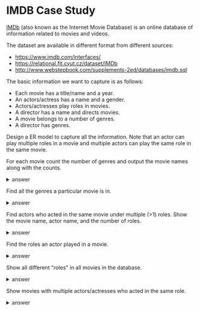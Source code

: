 # IMDB Case Study

[IMDb](https://en.wikipedia.org/wiki/IMDb) (also known as the Internet Movie Database) is an online database of information related to movies and videos.

The dataset are available in different format from different sources:
* https://www.imdb.com/interfaces/
* https://relational.fit.cvut.cz/dataset/IMDb
* http://www.webstepbook.com/supplements-2ed/databases/imdb.sql

The basic information we want to capture is as follows:
* Each movie has a title/name and a year.
* An actors/actress has a name and a gender.
* Actors/actresses play roles in movies.
* A director has a name and directs movies.
* A movie belongs to a number of genres.
* A director has genres.

Design a ER model to capture all the information. Note that an actor can play multiple roles in a movie and multiple actors can play the same role in the same movie.  

For each movie count the number of genres and output the movie names along with the counts.

<details>
<summary>answer</summary>

```sql
SELECT id, name, count(DISTINCT genre)
FROM movies, movies_genres
WHERE id = movie_id
GROUP BY id, name
ORDER BY count(DISTINCT genre) DESC
LIMIT 10;

+--------+----------------------+-----------------------+
| id     | name                 | count(DISTINCT genre) |
+--------+----------------------+-----------------------+
| 122529 | Finaru fuantaj VI    |                    11 |
| 113329 | Final Fantasy VII    |                    10 |
| 349066 | Utopia's Redemption  |                     9 |
| 350189 | Vampire Hunter D     |                     9 |
| 350246 | Vampires, Les        |                     8 |
|  69602 | Conker's Bad Fur Day |                     8 |
| 177327 | King Kong            |                     8 |
| 113331 | Final Fantasy VIII   |                     8 |
| 103180 | Escaflowne (2000/II) |                     8 |
| 212067 | Metoroporisu         |                     8 |
+--------+----------------------+-----------------------+
10 rows in set (7.38 sec)
```
</details>

Find all the genres a particular movie is in.

<details>
<summary>answer</summary>

```sql
SELECT name, genre
FROM movies, movies_genres
WHERE id = movie_id AND id = 122529;

+-------------------+-----------+
| name              | genre     |
+-------------------+-----------+
| Finaru fuantaj VI | Adventure |
| Finaru fuantaj VI | Animation |
| Finaru fuantaj VI | Comedy    |
| Finaru fuantaj VI | Drama     |
| Finaru fuantaj VI | Thriller  |
| Finaru fuantaj VI | Action    |
| Finaru fuantaj VI | Fantasy   |
| Finaru fuantaj VI | Horror    |
| Finaru fuantaj VI | War       |
| Finaru fuantaj VI | Mystery   |
| Finaru fuantaj VI | Sci-Fi    |
+-------------------+-----------+
11 rows in set (0.00 sec)

SELECT name, genre
FROM movies, movies_genres
WHERE id = movie_id AND id = 113329;

+-------------------+-----------+
| name              | genre     |
+-------------------+-----------+
| Final Fantasy VII | Action    |
| Final Fantasy VII | Mystery   |
| Final Fantasy VII | Adventure |
| Final Fantasy VII | Comedy    |
| Final Fantasy VII | Fantasy   |
| Final Fantasy VII | Drama     |
| Final Fantasy VII | Sci-Fi    |
| Final Fantasy VII | Horror    |
| Final Fantasy VII | Thriller  |
| Final Fantasy VII | Animation |
+-------------------+-----------+
10 rows in set (0.00 sec)

SELECT name, genre
FROM movies, movies_genres
WHERE id = movie_id AND id = 349066;

+---------------------+-----------+
| name                | genre     |
+---------------------+-----------+
| Utopia's Redemption | Action    |
| Utopia's Redemption | Family    |
| Utopia's Redemption | Short     |
| Utopia's Redemption | Adventure |
| Utopia's Redemption | Comedy    |
| Utopia's Redemption | Crime     |
| Utopia's Redemption | Drama     |
| Utopia's Redemption | Sci-Fi    |
| Utopia's Redemption | Thriller  |
+---------------------+-----------+
9 rows in set (0.00 sec)
```
</details>

Find actors who acted in the same movie under multiple (>1) roles. Show the movie name, actor name, and the number of roles.

<details>
<summary>answer</summary>

```sql
SELECT actor_id, first_name, last_name, movie_id, name, count(DISTINCT role)
FROM actors, roles, movies
WHERE actors.id = actor_id AND movies.id = movie_id
GROUP BY movie_id, actor_id
HAVING count(DISTINCT role) > 1
ORDER BY count(DISTINCT role) DESC
LIMIT 10;

+----------+------------+-----------+----------+------------------------------+----------------------+
| actor_id | first_name | last_name | movie_id | name                         | count(DISTINCT role) |
+----------+------------+-----------+----------+------------------------------+----------------------+
|    17921 | William H. | Artist    |    20042 | Arena smelykh                |                    8 |
|   426212 | David      | Schurmann |   399153 | "Nero Wolfe Mystery, A"      |                    6 |
|    47312 | Robert     | Bockstael |   399153 | "Nero Wolfe Mystery, A"      |                    6 |
|   475551 | James      | Tolkan    |   399153 | "Nero Wolfe Mystery, A"      |                    6 |
|   641104 | Nicky      | Guadagni  |   399153 | "Nero Wolfe Mystery, A"      |                    5 |
|   712980 | Kari       | Matchett  |   399153 | "Nero Wolfe Mystery, A"      |                    5 |
|   186795 | Richard    | Grupe     |   225804 | Na arene tsirka              |                    5 |
|   326721 | Pierre     | Mondy     |   385003 | "Cordier, juge et flic, Les" |                    4 |
|     6217 | John       | Alderton  |   411330 | "Wodehouse Playhouse"        |                    4 |
|   609183 | Shelley    | Duvall    |   388202 | "Faerie Tale Theatre"        |                    4 |
+----------+------------+-----------+----------+------------------------------+----------------------+
10 rows in set (1 min 15.54 sec)
```
</details>

Find the roles an actor played in a movie.

<details>
<summary>answer</summary>

```sql
SELECT first_name, last_name, name, role
FROM actors, roles, movies
WHERE actors.id = actor_id AND movies.id = movie_id
AND actor_id = 17921 AND movie_id = 20042;

+------------+-----------+---------------+-------------------------------+
| first_name | last_name | name          | role                          |
+------------+-----------+---------------+-------------------------------+
| William H. | Artist    | Arena smelykh | Themselves (cyclist-acrobats) |
| William H. | Artist    | Arena smelykh | Themselves (musical acrobats) |
| William H. | Artist    | Arena smelykh | Themselves (aerialists)       |
| William H. | Artist    | Arena smelykh | Themselves (acrobats)         |
| William H. | Artist    | Arena smelykh | Themselves (trapeze artists)  |
| William H. | Artist    | Arena smelykh | Themselves (jugglers)         |
| William H. | Artist    | Arena smelykh | Themselves (gymnasts)         |
| William H. | Artist    | Arena smelykh | Themselves (dancers-acrobats) |
| William H. | Artist    | Arena smelykh | Themselves (gymnasts)         |
| William H. | Artist    | Arena smelykh | Themselves (acrobats)         |
+------------+-----------+---------------+-------------------------------+
10 rows in set (0.06 sec)

SELECT first_name, last_name, name, role
FROM actors, roles, movies
WHERE actors.id = actor_id AND movies.id = movie_id
AND actor_id = 426212 AND movie_id = 399153;

+------------+-----------+-------------------------+------------------+
| first_name | last_name | name                    | role             |
+------------+-----------+-------------------------+------------------+
| David      | Schurmann | "Nero Wolfe Mystery, A" | Robert Robilotti |
| David      | Schurmann | "Nero Wolfe Mystery, A" | Alfred Kiernan   |
| David      | Schurmann | "Nero Wolfe Mystery, A" | Adrian Evers     |
| David      | Schurmann | "Nero Wolfe Mystery, A" | Miles Haydecker  |
| David      | Schurmann | "Nero Wolfe Mystery, A" | Mr. Thompson     |
| David      | Schurmann | "Nero Wolfe Mystery, A" | Jay Bruckner     |
+------------+-----------+-------------------------+------------------+
6 rows in set (0.03 sec)
```
</details>

Show all different "roles" in all movies in the database.

<details>
<summary>answer</summary>

```sql
SELECT DISTINCT role
FROM roles;

+----------------------------------------+
| role                                   |
+----------------------------------------+
| Stevie                                 |
| Various/lyricist                       |
| Gitano 1                               |
| El Cigala                              |
| Himself                                |
| Staff Humorist (1996)                  |
...
| Turkish singer                         |
| Andrea Melcher                         |
| Sanieba                                |
| Tanja Lohhoff                          |
| Emel (1996-1997)                       |
| Sanem                                  |
| Bayirgülü                              |
+----------------------------------------+
1153615 rows in set (1 min 10.58 sec)
```
</details>

Show movies with multiple actors/actresses who acted in the same role.

<details>
<summary>answer</summary>

```sql
SELECT movie_id, role, count(actor_id)
FROM roles
GROUP BY movie_id, role
ORDER BY count(actor_id) DESC
LIMIT 10;

+----------+---------+-----------------+
| movie_id | role    | count(actor_id) |
+----------+---------+-----------------+
|    20625 | Extra   |            1127 |
|   131232 | Extra   |             240 |
|   411420 | Himself |             222 |
|   394750 |         |             195 |
|   406321 |         |             189 |
|   144406 |         |             178 |
|   380430 |         |             171 |
|    56545 | Herself |             170 |
|   384590 | Himself |             168 |
|   240429 |         |             155 |
+----------+---------+-----------------+
10 rows in set (1 min 37.90 sec)
```
</details>
